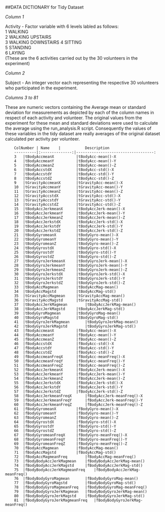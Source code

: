
##DATA DICTIONARY for Tidy Dataset

*Column 1*

Activity	- Factor variable with 6 levels labled as follows:                     
		       1   WALKING           
		       2   WALKING UPSTAIRS  
		       3   WALKING DOWNSTAIRS 
		       4   SITTING             
		       5   STANDING            
		       6   LAYING             
		 (These are the 6 activities carried out by the 30 volunteers in the experiment)

*Column 2*
 
Subject		- An integer vector each representing the respective 30 volunteers who participated in the experiment.


*Columns 3 to 81*

These are numeric vectors containing the Average mean or standard deviation for measurements as depicted by each of the column names in respect of each activity and volunteer.
The original values from the experiment for these mean and standard deviations were used to calculate the average using the run_analysis.R script. 
Consequently the values of these variables in the tidy dataset are really averages of the original dataset calculated per activity per volunteer.


		ColNumber |	Name	|			Description
		----------|:--------------:|-----------------------------------:
		3	|tBodyAccmeanX			|tBodyAcc-mean()-X
		4	|tBodyAccmeanY			|tBodyAcc-mean()-Y
		5	|tBodyAccmeanZ			|tBodyAcc-mean()-Z
		6	|tBodyAccstdX			|tBodyAcc-std()-X
		7	|tBodyAccstdY			|tBodyAcc-std()-Y
		8	|tBodyAccstdZ			|tBodyAcc-std()-Z		
		9	|tGravityAccmeanX		|tGravityAcc-mean()-X		
		10	|tGravityAccmeanY		|tGravityAcc-mean()-Y		
		11	|tGravityAccmeanZ		|tGravityAcc-mean()-Z		
		12	|tGravityAccstdX		|tGravityAcc-std()-X		
		13	|tGravityAccstdY		|tGravityAcc-std()-Y		
		14	|tGravityAccstdZ		|tGravityAcc-std()-Z
		15	|tBodyAccJerkmeanX		|tBodyAccJerk-mean()-X
		16	|tBodyAccJerkmeanY		|tBodyAccJerk-mean()-Y
		17	|tBodyAccJerkmeanZ		|tBodyAccJerk-mean()-Z
		18	|tBodyAccJerkstdX		|tBodyAccJerk-std()-X
		19	|tBodyAccJerkstdY		|tBodyAccJerk-std()-Y
		20	|tBodyAccJerkstdZ		|tBodyAccJerk-std()-Z
		21	|tBodyGyromeanX			|tBodyGyro-mean()-X
		22	|tBodyGyromeanY			|tBodyGyro-mean()-Y
		23	|tBodyGyromeanZ			|tBodyGyro-mean()-Z
		24	|tBodyGyrostdX			|tBodyGyro-std()-X
		25	|tBodyGyrostdY			|tBodyGyro-std()-Y
		26	|tBodyGyrostdZ			|tBodyGyro-std()-Z
		27	|tBodyGyroJerkmeanX		|tBodyGyroJerk-mean()-X
		28	|tBodyGyroJerkmeanY		|tBodyGyroJerk-mean()-Y
		29	|tBodyGyroJerkmeanZ		|tBodyGyroJerk-mean()-Z
		30	|tBodyGyroJerkstdX		|tBodyGyroJerk-std()-X
		31	|tBodyGyroJerkstdY		|tBodyGyroJerk-std()-Y
		32	|tBodyGyroJerkstdZ		|tBodyGyroJerk-std()-Z
		33	|tBodyAccMagmean		|tBodyAccMag-mean()
		34	|tBodyAccMagstd			|tBodyAccMag-std()
		35	|tGravityAccMagmean		|tGravityAccMag-mean()
		36	|tGravityAccMagstd		|tGravityAccMag-std()
		37	|tBodyAccJerkMagmean		|tBodyAccJerkMag-mean()
		38	|tBodyAccJerkMagstd		|tBodyAccJerkMag-std()
		39	|tBodyGyroMagmean		|tBodyGyroMag-mean()
		40	|tBodyGyroMagstd		|tBodyGyroMag-std()
		41	|tBodyGyroJerkMagmean		|tBodyGyroJerkMag-mean()
		42	|tBodyGyroJerkMagstd		|tBodyGyroJerkMag-std()
		43	|fBodyAccmeanX			|fBodyAcc-mean()-X
		44	|fBodyAccmeanY			|fBodyAcc-mean()-Y
		45	|fBodyAccmeanZ			|fBodyAcc-mean()-Z
		46	|fBodyAccstdX			|fBodyAcc-std()-X
		47	|fBodyAccstdY			|fBodyAcc-std()-Y
		48	|fBodyAccstdZ			|fBodyAcc-std()-Z
		49	|fBodyAccmeanFreqX		|fBodyAcc-meanFreq()-X
		50	|fBodyAccmeanFreqY		|fBodyAcc-meanFreq()-Y
		51	|fBodyAccmeanFreqZ		|fBodyAcc-meanFreq()-Z
		52	|fBodyAccJerkmeanX		|fBodyAccJerk-mean()-X
		53	|fBodyAccJerkmeanY		|fBodyAccJerk-mean()-Y
		54	|fBodyAccJerkmeanZ		|fBodyAccJerk-mean()-Z
		55	|fBodyAccJerkstdX		|fBodyAccJerk-std()-X
		56	|fBodyAccJerkstdY		|fBodyAccJerk-std()-Y
		57	|fBodyAccJerkstdZ		|fBodyAccJerk-std()-Z
		58	|fBodyAccJerkmeanFreqX		|fBodyAccJerk-meanFreq()-X
		59	|fBodyAccJerkmeanFreqY		|fBodyAccJerk-meanFreq()-Y
		60	|fBodyAccJerkmeanFreqZ		|fBodyAccJerk-meanFreq()-Z
		61	|fBodyGyromeanX			|fBodyGyro-mean()-X
		62	|fBodyGyromeanY			|fBodyGyro-mean()-Y
		63	|fBodyGyromeanZ			|fBodyGyro-mean()-Z
		64	|fBodyGyrostdX			|fBodyGyro-std()-X
		65	|fBodyGyrostdY			|fBodyGyro-std()-Y
		66	|fBodyGyrostdZ			|fBodyGyro-std()-Z
		67	|fBodyGyromeanFreqX		|fBodyGyro-meanFreq()-X
		68	|fBodyGyromeanFreqY		|fBodyGyro-meanFreq()-Y
		69	|fBodyGyromeanFreqZ		|fBodyGyro-meanFreq()-Z
		70	|fBodyAccMagmean		|fBodyAccMag-mean()
		71	|fBodyAccMagstd			|fBodyAccMag-std()
		72	|fBodyAccMagmeanFreq		|fBodyAccMag-meanFreq()
		73	|fBodyBodyAccJerkMagmean	|fBodyBodyAccJerkMag-mean()
		74	|fBodyBodyAccJerkMagstd		|fBodyBodyAccJerkMag-std()
		75	|fBodyBodyAccJerkMagmeanFreq	|fBodyBodyAccJerkMag-meanFreq()
		76	|fBodyBodyGyroMagmean		|fBodyBodyGyroMag-mean()
		77	|fBodyBodyGyroMagstd		|fBodyBodyGyroMag-std()
		78	|fBodyBodyGyroMagmeanFreq	|fBodyBodyGyroMag-meanFreq()
		79	|fBodyBodyGyroJerkMagmean	|fBodyBodyGyroJerkMag-mean()
		80	|fBodyBodyGyroJerkMagstd	|fBodyBodyGyroJerkMag-std()
		81	|fBodyBodyGyroJerkMagmeanFreq	|fBodyBodyGyroJerkMag-meanFreq()
		
		
		















